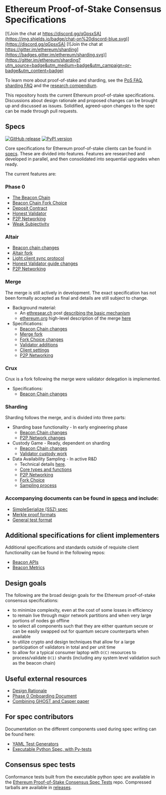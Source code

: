 # Ethereum Proof-of-Stake Consensus Specifications

[![Join the chat at https://discord.gg/qGpsxSA](https://img.shields.io/badge/chat-on%20discord-blue.svg)](https://discord.gg/qGpsxSA) [![Join the chat at https://gitter.im/ethereum/sharding](https://badges.gitter.im/ethereum/sharding.svg)](https://gitter.im/ethereum/sharding?utm_source=badge&utm_medium=badge&utm_campaign=pr-badge&utm_content=badge)

To learn more about proof-of-stake and sharding, see the [PoS FAQ](https://eth.wiki/en/concepts/proof-of-stake-faqs), [sharding FAQ](https://eth.wiki/sharding/Sharding-FAQs) and the [research compendium](https://notes.ethereum.org/s/H1PGqDhpm).

This repository hosts the current Ethereum proof-of-stake specifications. Discussions about design rationale and proposed changes can be brought up and discussed as issues. Solidified, agreed-upon changes to the spec can be made through pull requests.


## Specs

[![GitHub release](https://img.shields.io/github/v/release/ethereum/eth2.0-specs)](https://github.com/ethereum/eth2.0-specs/releases/) [![PyPI version](https://badge.fury.io/py/eth2spec.svg)](https://badge.fury.io/py/eth2spec)

Core specifications for Ethereum proof-of-stake clients can be found in [specs](specs/). These are divided into features.
Features are researched and developed in parallel, and then consolidated into sequential upgrades when ready.

The current features are:

### Phase 0

* [The Beacon Chain](specs/phase0/beacon-chain.md)
* [Beacon Chain Fork Choice](specs/phase0/fork-choice.md)
* [Deposit Contract](specs/phase0/deposit-contract.md)
* [Honest Validator](specs/phase0/validator.md)
* [P2P Networking](specs/phase0/p2p-interface.md)
* [Weak Subjectivity](specs/phase0/weak-subjectivity.md)

### Altair

* [Beacon chain changes](specs/altair/beacon-chain.md)
* [Altair fork](specs/altair/fork.md)
* [Light client sync protocol](specs/altair/sync-protocol.md)
* [Honest Validator guide changes](specs/altair/validator.md)
* [P2P Networking](specs/altair/p2p-interface.md)

### Merge

The merge is still actively in development. The exact specification has not been formally accepted as final and details are still subject to change.

* Background material:
  * An [ethresear.ch](https://ethresear.ch) post [describing the basic mechanism](https://ethresear.ch/t/the-eth1-eth2-transition/6265)
  * [ethereum.org](https://ethereum.org) high-level description of the merge [here](https://ethereum.org/en/eth2/docking/)
* Specifications:
  * [Beacon Chain changes](specs/merge/beacon-chain.md)
  * [Merge fork](specs/merge/fork.md)
  * [Fork Choice changes](specs/merge/fork-choice.md)
  * [Validator additions](specs/merge/validator.md)
  * [Client settings](specs/merge/client-settings.md)
  * [P2P Networking](specs/merge/p2p-interface.md)

### Crux

Crux is a fork following the merge were validator delegation is implemented. 
* Specifications:
  * [Beacon Chain changes](specs/crux/beacon-chain.md)

### Sharding

Sharding follows the merge, and is divided into three parts:

* Sharding base functionality - In early engineering phase
  * [Beacon Chain changes](specs/sharding/beacon-chain.md)
  * [P2P Network changes](specs/sharding/p2p-interface.md)
* Custody Game - Ready, dependent on sharding
  * [Beacon Chain changes](specs/custody_game/beacon-chain.md)
  * [Validator custody work](specs/custody_game/validator.md)
* Data Availability Sampling - In active R&D
  * Technical details [here](https://hackmd.io/@HWeNw8hNRimMm2m2GH56Cw/B1YJPGkpD).
  * [Core types and functions](specs/das/das-core.md)
  * [P2P Networking](specs/das/p2p-interface.md)
  * [Fork Choice](specs/das/fork-choice.md)
  * [Sampling process](specs/das/sampling.md)

### Accompanying documents can be found in [specs](specs) and include:

* [SimpleSerialize (SSZ) spec](ssz/simple-serialize.md)
* [Merkle proof formats](ssz/merkle-proofs.md)
* [General test format](tests/formats/README.md)

## Additional specifications for client implementers

Additional specifications and standards outside of requisite client functionality can be found in the following repos:

* [Beacon APIs](https://github.com/ethereum/beacon-apis)
* [Beacon Metrics](https://github.com/ethereum/beacon-metrics/)

## Design goals

The following are the broad design goals for the Ethereum proof-of-stake consensus specifications:
* to minimize complexity, even at the cost of some losses in efficiency
* to remain live through major network partitions and when very large portions of nodes go offline
* to select all components such that they are either quantum secure or can be easily swapped out for quantum secure counterparts when available
* to utilize crypto and design techniques that allow for a large participation of validators in total and per unit time
* to allow for a typical consumer laptop with `O(C)` resources to process/validate `O(1)` shards (including any system level validation such as the beacon chain)

## Useful external resources

* [Design Rationale](https://notes.ethereum.org/s/rkhCgQteN#)
* [Phase 0 Onboarding Document](https://notes.ethereum.org/s/Bkn3zpwxB)
* [Combining GHOST and Casper paper](https://arxiv.org/abs/2003.03052)

## For spec contributors

Documentation on the different components used during spec writing can be found here:
* [YAML Test Generators](tests/generators/README.md)
* [Executable Python Spec, with Py-tests](tests/core/pyspec/README.md)

## Consensus spec tests

Conformance tests built from the executable python spec are available in the [Ethereum Proof-of-Stake Consensus Spec Tests](https://github.com/ethereum/consensus-spec-tests) repo. Compressed tarballs are available in [releases](https://github.com/ethereum/consensus-spec-tests/releases).
